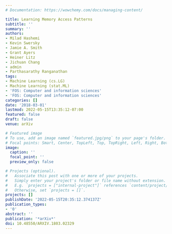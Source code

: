 ```yaml
---
# Documentation: https://wowchemy.com/docs/managing-content/

title: Learning Memory Access Patterns
subtitle: ''
summary: ''
authors:
- Milad Hashemi
- Kevin Swersky
- Jamie A. Smith
- Grant Ayers
- Heiner Litz
- Jichuan Chang
- admin
- Parthasarathy Ranganathan
tags:
- Machine Learning (cs.LG)
- Machine Learning (stat.ML)
- 'FOS: Computer and information sciences'
- 'FOS: Computer and information sciences'
categories: []
date: '2018-03-01'
lastmod: 2022-05-15T13:35:12-07:00
featured: false
draft: false
venue: arXiv

# Featured image
# To use, add an image named `featured.jpg/png` to your page's folder.
# Focal points: Smart, Center, TopLeft, Top, TopRight, Left, Right, BottomLeft, Bottom, BottomRight.
image:
  caption: ''
  focal_point: ''
  preview_only: false

# Projects (optional).
#   Associate this post with one or more of your projects.
#   Simply enter your project's folder or file name without extension.
#   E.g. `projects = ["internal-project"]` references `content/project/deep-learning/index.md`.
#   Otherwise, set `projects = []`.
projects: []
publishDate: '2022-05-15T20:35:12.374137Z'
publication_types:
- '0'
abstract: ''
publication: '*arXiv*'
doi: 10.48550/ARXIV.1803.02329
---
```

